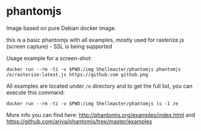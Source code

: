# phantomjs

Image based on pure Debian docker image.

this is a basic phantomjs with all examples, mostly used for rasterize.js (screen capture) - SSL is being supported

Usage example for a screen-shot:

`docker run --rm -ti -v $PWD:/img Shellmaster/phantomjs phantomjs /e/rasterize-latest.js https://github.com github.png`

All examples are located under `/e` directory and to get the full list, you can execute this command:

`docker run --rm -ti -v $PWD:/img Shellmaster/phantomjs ls -1 /e`

More info you can find here: http://phantomjs.org/examples/index.html and https://github.com/ariya/phantomjs/tree/master/examples


